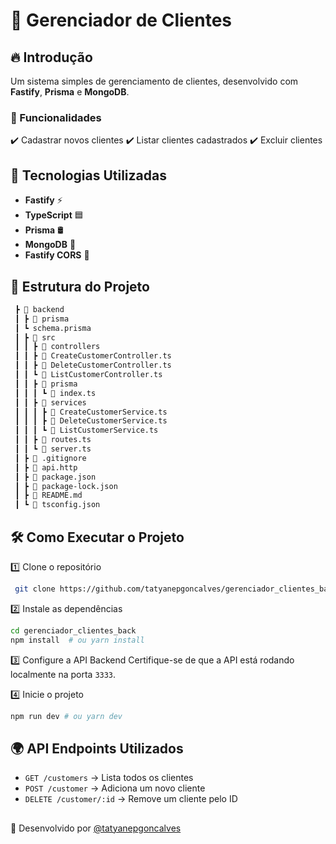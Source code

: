 # 🏢 Gerenciador de Clientes

## 🔥 Introdução
Um sistema simples de gerenciamento de clientes, desenvolvido com **Fastify**, **Prisma** e **MongoDB**.

### 🎯 Funcionalidades
✔️ Cadastrar novos clientes
✔️ Listar clientes cadastrados
✔️ Excluir clientes

## 🚀 Tecnologias Utilizadas
- **Fastify** ⚡
- **TypeScript** 🟦
- **Prisma** 🛢️
- **MongoDB** 🏦
- **Fastify CORS** 🔐 

## 📂 Estrutura do Projeto
``` bash
 ┣ 📂 backend
 ┃ ┣ 📂 prisma
 ┃ ┗ schema.prisma
 ┃ ┣ 📂 src
 ┃ ┃ ┣ 📂 controllers
 ┃ ┃ ┣ 📜 CreateCustomerController.ts
 ┃ ┃ ┣ 📜 DeleteCustomerController.ts
 ┃ ┃ ┗ 📜 ListCustomerController.ts
 ┃ ┃ ┣ 📂 prisma
 ┃ ┃ ┃ ┗ 📜 index.ts
 ┃ ┃ ┣ 📂 services
 ┃ ┃ ┃ ┣ 📜 CreateCustomerService.ts
 ┃ ┃ ┃ ┣ 📜 DeleteCustomerService.ts
 ┃ ┃ ┃ ┗ 📜 ListCustomerService.ts
 ┃ ┃ ┣ 📜 routes.ts
 ┃ ┃ ┗ 📜 server.ts
 ┃ ┣ 📜 .gitignore
 ┃ ┣ 📜 api.http
 ┃ ┣ 📜 package.json
 ┃ ┣ 📜 package-lock.json
 ┃ ┣ 📜 README.md
 ┃ ┗ 📜 tsconfig.json

```

## 🛠️ Como Executar o Projeto

1️⃣ Clone o repositório

```bash
 git clone https://github.com/tatyanepgoncalves/gerenciador_clientes_back.git
```

2️⃣ Instale as dependências

```bash
cd gerenciador_clientes_back
npm install  # ou yarn install
```

3️⃣ Configure a API Backend
Certifique-se de que a API está rodando localmente na porta `3333`.

4️⃣ Inicie o projeto
```bash
npm run dev # ou yarn dev
```

## 🌍 API Endpoints Utilizados
- `GET /customers` -> Lista todos os clientes
- `POST /customer` -> Adiciona um novo cliente
- `DELETE /customer/:id` -> Remove um cliente pelo ID


## 

🚀 Desenvolvido por [@tatyanepgoncalves](https://github.com/tatyanepgoncalves)